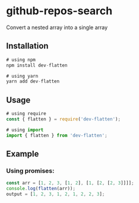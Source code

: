 # github-repos-search

Convert a nested array into a single array

## Installation

```js
# using npm
npm install dev-flatten

# using yarn
yarn add dev-flatten
```

## Usage

```js
# using require
const { flatten } = require('dev-flatten');

# using import
import { flatten } from 'dev-flatten';
```

## Example

### Using promises:

```js
const arr = [1, 2, 3, [1, 2], [1, [2, [2, 3]]]];
console.log(flatten(arr));
output = [1, 2, 3, 1, 2, 1, 2, 2, 3];
```
